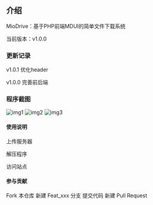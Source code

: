 ## 介绍
MioDrive：基于PHP前端MDUI的简单文件下载系统

当前版本：v1.0.0

### 更新记录
v1.0.1
优化header

v1.0.0
完善前后端

### 程序截图
![img1](https://ss.bscstorage.com/wpteam-shushuicu/miomoe/miodrive_readme_img1.png)
![img2](https://ss.bscstorage.com/wpteam-shushuicu/miomoe/miodrive_readme_img2.png)
![img3](https://ss.bscstorage.com/wpteam-shushuicu/miomoe/miodrive_readme_img3.png)

#### 使用说明
上传服务器

解压程序

访问站点

#### 参与贡献
Fork 本仓库
新建 Feat_xxx 分支
提交代码
新建 Pull Request